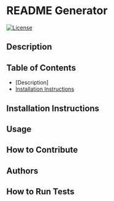 # README Generator

[![License](https://img.shields.io/badge/License-Apache%202.0-blue.svg)](https://opensource.org/licenses/Apache-2.0)
## Description

## Table of Contents
- [Description]
- [Installation Instructions](#InstallInstGo)

        
## Installation Instructions
<a id="InstallInstGo"></a>

## Usage

## How to Contribute

## Authors

## How to Run Tests

